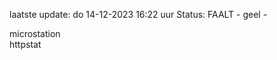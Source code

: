 laatste update: 
do 14-12-2023 16:22   uur 
Status: FAALT - geel - 
<div class="service Y">microstation</div><div class="service G">httpstat</div>